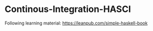 # Continous-Integration-HASCI

Following learning material: https://leanpub.com/simple-haskell-book

